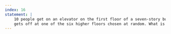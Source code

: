 ```yaml
---
index: 16
statement: |
    10 people get on an elevator on the first floor of a seven-story building. Each
    gets off at one of the six higher floors chosen at random. What is the expected number of stops the elevator makes?
---
```

